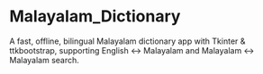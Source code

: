 # Malayalam_Dictionary
A fast, offline, bilingual Malayalam dictionary app with Tkinter &amp; ttkbootstrap, supporting English ↔ Malayalam and Malayalam ↔ Malayalam search.
